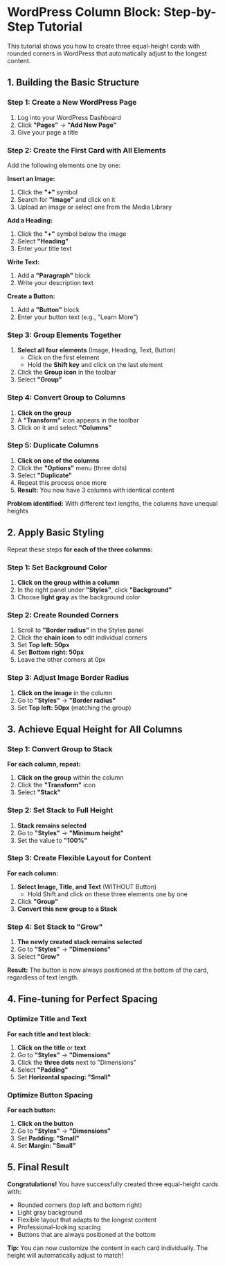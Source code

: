 # WordPress Column Block: Step-by-Step Tutorial

This tutorial shows you how to create three equal-height cards with rounded corners in WordPress that automatically adjust to the longest content.

## 1. Building the Basic Structure

### Step 1: Create a New WordPress Page
1. Log into your WordPress Dashboard
2. Click **"Pages"** → **"Add New Page"**
3. Give your page a title

### Step 2: Create the First Card with All Elements
Add the following elements one by one:

**Insert an Image:**
1. Click the **"+"** symbol
2. Search for **"Image"** and click on it
3. Upload an image or select one from the Media Library

**Add a Heading:**
1. Click the **"+"** symbol below the image
2. Select **"Heading"**
3. Enter your title text

**Write Text:**
1. Add a **"Paragraph"** block
2. Write your description text

**Create a Button:**
1. Add a **"Button"** block
2. Enter your button text (e.g., "Learn More")

### Step 3: Group Elements Together
1. **Select all four elements** (Image, Heading, Text, Button)
   - Click on the first element
   - Hold the **Shift key** and click on the last element
2. Click the **Group icon** in the toolbar
3. Select **"Group"**

### Step 4: Convert Group to Columns
1. **Click on the group**
2. A **"Transform"** icon appears in the toolbar
3. Click on it and select **"Columns"**

### Step 5: Duplicate Columns
1. **Click on one of the columns**
2. Click the **"Options"** menu (three dots)
3. Select **"Duplicate"**
4. Repeat this process once more
5. **Result:** You now have 3 columns with identical content

**Problem identified:** With different text lengths, the columns have unequal heights

## 2. Apply Basic Styling

Repeat these steps **for each of the three columns:**

### Step 1: Set Background Color
1. **Click on the group within a column**
2. In the right panel under **"Styles"**, click **"Background"**
3. Choose **light gray** as the background color

### Step 2: Create Rounded Corners
1. Scroll to **"Border radius"** in the Styles panel
2. Click the **chain icon** to edit individual corners
3. Set **Top left: 50px**
4. Set **Bottom right: 50px**
5. Leave the other corners at 0px

### Step 3: Adjust Image Border Radius
1. **Click on the image** in the column
2. Go to **"Styles"** → **"Border radius"**
3. Set **Top left: 50px** (matching the group)

## 3. Achieve Equal Height for All Columns

### Step 1: Convert Group to Stack
**For each column, repeat:**
1. **Click on the group** within the column
2. Click the **"Transform"** icon
3. Select **"Stack"**

### Step 2: Set Stack to Full Height
1. **Stack remains selected**
2. Go to **"Styles"** → **"Minimum height"**
3. Set the value to **"100%"**

### Step 3: Create Flexible Layout for Content
**For each column:**
1. **Select Image, Title, and Text** (WITHOUT Button)
   - Hold Shift and click on these three elements one by one
2. Click **"Group"**
3. **Convert this new group to a Stack**

### Step 4: Set Stack to "Grow"
1. **The newly created stack remains selected**
2. Go to **"Styles"** → **"Dimensions"**
3. Select **"Grow"**

**Result:** The button is now always positioned at the bottom of the card, regardless of text length.

## 4. Fine-tuning for Perfect Spacing

### Optimize Title and Text
**For each title and text block:**
1. **Click on the title** or **text**
2. Go to **"Styles"** → **"Dimensions"**
3. Click the **three dots** next to "Dimensions"
4. Select **"Padding"**
5. Set **Horizontal spacing: "Small"**

### Optimize Button Spacing
**For each button:**
1. **Click on the button**
2. Go to **"Styles"** → **"Dimensions"**
3. Set **Padding: "Small"**
4. Set **Margin: "Small"**

## 5. Final Result

**Congratulations!** You have successfully created three equal-height cards with:
- Rounded corners (top left and bottom right)
- Light gray background
- Flexible layout that adapts to the longest content
- Professional-looking spacing
- Buttons that are always positioned at the bottom

**Tip:** You can now customize the content in each card individually. The height will automatically adjust to match!